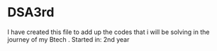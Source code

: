# DSA3rd
I have created this file to add up the codes that i will be solving in the journey of my Btech .
Started in: 2nd year
